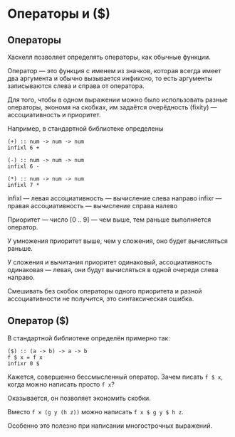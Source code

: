 # Операторы и ($)

## Операторы

Хаскелл позволяет определять операторы, как обычные функции.

Оператор — это функция c именем из значков,
которая всегда имеет два аргумента и обычно вызывается инфиксно,
то есть аргументы записываются слева и справа от оператора.

Для того, чтобы в одном выражении можно было использовать разные операторы,
экономя на скобках,
им задаётся очерёдность (fixity) — ассоциативность и приоритет.

Например, в стандартной библиотеке определены

    (+) :: num -> num -> num
    infixl 6 +

    (-) :: num -> num -> num
    infixl 6 -

    (*) :: num -> num -> num
    infixl 7 *

infixl — левая  ассоциативность — вычисление слева направо
infixr — правая ассоциативность — вычисление справа налево

Приоритет — число [0 .. 9] — чем выше, тем раньше выполняется оператор.

У умножения приоритет выше, чем у сложения, оно будет вычисляться раньше.

У сложения и вычитания приоритет одинаковый, ассоциативность одинаковая — левая,
они будут вычисляться в одной очереди слева направо.

Смешивать без скобок операторы одного приоритета и разной ассоциативности
не получится, это синтаксическая ошибка.

## Оператор ($)

В стандартной библиотеке определён примерно так:

    ($) :: (a -> b) -> a -> b
    f $ x = f x
    infixr 0 $

Кажется, совершенно бессмысленный оператор.
Зачем писать `f $ x`, когда можно написать просто `f x`?

Оказывается, он позволяет экономить скобки.

Вместо `f x (g y (h z))` можно написать `f x $ g y $ h z`.

Особенно это полезно при написании многострочных выражений.
